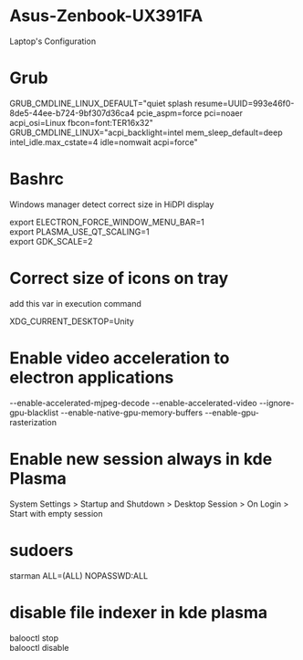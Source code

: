 # Asus-Zenbook-UX391FA
Laptop's Configuration



# Grub

GRUB_CMDLINE_LINUX_DEFAULT="quiet splash resume=UUID=993e46f0-8de5-44ee-b724-9bf307d36ca4 pcie_aspm=force pci=noaer acpi_osi=Linux fbcon=font:TER16x32"  
GRUB_CMDLINE_LINUX="acpi_backlight=intel mem_sleep_default=deep intel_idle.max_cstate=4 idle=nomwait acpi=force"


# Bashrc
Windows manager detect correct size in HiDPI display  

export ELECTRON_FORCE_WINDOW_MENU_BAR=1  
export PLASMA_USE_QT_SCALING=1  
export GDK_SCALE=2  


 # Correct size of icons on tray  

 add this var in execution command  

 XDG_CURRENT_DESKTOP=Unity

 # Enable video acceleration to electron applications

--enable-accelerated-mjpeg-decode --enable-accelerated-video --ignore-gpu-blacklist --enable-native-gpu-memory-buffers --enable-gpu-rasterization  
 

 # Enable new session always in kde Plasma

System Settings > Startup and Shutdown > Desktop Session > On Login > Start with empty session  


# sudoers

starman ALL=(ALL) NOPASSWD:ALL  

# disable file indexer in kde plasma

balooctl stop  
balooctl disable  
